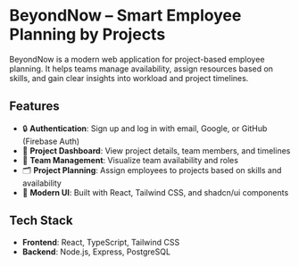 # BeyondNow – Smart Employee Planning by Projects

BeyondNow is a modern web application for project-based employee planning. It helps teams manage availability, assign resources based on skills, and gain clear insights into workload and project timelines.

## Features

- 🔒 **Authentication**: Sign up and log in with email, Google, or GitHub (Firebase Auth)
- 📅 **Project Dashboard**: View project details, team members, and timelines
- 👥 **Team Management**: Visualize team availability and roles
- 🗂️ **Project Planning**: Assign employees to projects based on skills and availability
- 🎨 **Modern UI**: Built with React, Tailwind CSS, and shadcn/ui components

## Tech Stack

- **Frontend**: React, TypeScript, Tailwind CSS
- **Backend**: Node.js, Express, PostgreSQL

